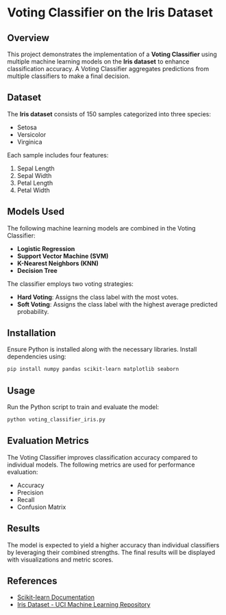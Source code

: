# Voting Classifier on the Iris Dataset

## Overview
This project demonstrates the implementation of a **Voting Classifier** using multiple machine learning models on the **Iris dataset** to enhance classification accuracy. A Voting Classifier aggregates predictions from multiple classifiers to make a final decision.

## Dataset
The **Iris dataset** consists of 150 samples categorized into three species:
- Setosa
- Versicolor
- Virginica

Each sample includes four features:
1. Sepal Length
2. Sepal Width
3. Petal Length
4. Petal Width

## Models Used
The following machine learning models are combined in the Voting Classifier:
- **Logistic Regression**
- **Support Vector Machine (SVM)**
- **K-Nearest Neighbors (KNN)**
- **Decision Tree**

The classifier employs two voting strategies:
- **Hard Voting**: Assigns the class label with the most votes.
- **Soft Voting**: Assigns the class label with the highest average predicted probability.

## Installation
Ensure Python is installed along with the necessary libraries. Install dependencies using:
```bash
pip install numpy pandas scikit-learn matplotlib seaborn
```

## Usage
Run the Python script to train and evaluate the model:
```bash
python voting_classifier_iris.py
```

## Evaluation Metrics
The Voting Classifier improves classification accuracy compared to individual models. The following metrics are used for performance evaluation:
- Accuracy
- Precision
- Recall
- Confusion Matrix

## Results
The model is expected to yield a higher accuracy than individual classifiers by leveraging their combined strengths. The final results will be displayed with visualizations and metric scores.

## References
- [Scikit-learn Documentation](https://scikit-learn.org/stable/)
- [Iris Dataset - UCI Machine Learning Repository](https://archive.ics.uci.edu/ml/datasets/iris)

